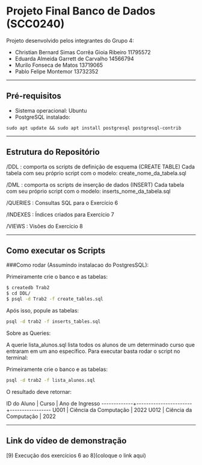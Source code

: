 # Projeto Final Banco de Dados (SCC0240)
Projeto desenvolvido pelos integrantes do Grupo 4:

- Christian Bernard Simas Corrêa Gioia Ribeiro 11795572
- Eduarda Almeida Garrett de Carvalho 14566794
- Murilo Fonseca de Matos 13719065
- Pablo Felipe Montemor 13732352
___________________________________________________________________
## Pré-requisitos
- Sistema operacional: Ubuntu
- PostgreSQL instalado:
```
sudo apt update && sudo apt install postgresql postgresql-contrib
```
___________________________________________________________________
## Estrutura do Repositório
/DDL : comporta os scripts de definição de esquema (CREATE TABLE)
Cada tabela com seu próprio script com o modelo: create_nome_da_tabela.sql

/DML : comporta os scripts de inserção de dados (INSERT)
Cada tabela com seu próprio script com o modelo: inserts_nome_da_tabela.sql

/QUERIES : Consultas SQL para o Exercício 6

/INDEXES : Índices criados para Exercício 7

/VIEWS : Visões do Exercício 8
___________________________________________________________________
## Como executar os Scripts

###Como rodar (Assumindo instalacao do PostgresSQL):

Primeiramente crie o banco e as tabelas:
```bash
$ createdb Trab2
$ cd DDL/
$ psql -d Trab2 -f create_tables.sql
```
Após isso, popule as tabelas:

```bash
psql -d trab2 -f inserts_tables.sql
```

Sobre as Queries:

A querie lista_alunos.sql lista todos os alunos de um determinado curso que
entraram em um ano específico. Para executar basta rodar o script no terminal:

Primeiramente crie o banco e as tabelas:
```bash
psql -d trab2 -f lista_alunos.sql
```
O resultado deve retornar:

 ID do Aluno |         Curso         | Ano de Ingresso 
-------------+-----------------------+-----------------
 U001        | Ciência da Computação |            2022
 U012        | Ciência da Computação |            2022


___________________________________________________________________

## Link do vídeo de demonstração
[9) Execução dos exercícios 6 ao 8](coloque o link aqui)

